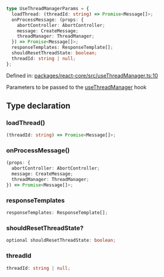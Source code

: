 ```ts
type UseThreadManagerParams = {
  loadThread: (threadId: string) => Promise<Message[]>;
  onProcessMessage: (props: {
    abortController: AbortController;
    message: CreateMessage;
    threadManager: ThreadManager;
  }) => Promise<Message[]>;
  responseTemplates: ResponseTemplate[];
  shouldResetThreadState: boolean;
  threadId: string | null;
};
```

Defined in: [packages/react-core/src/useThreadManager.ts:10](https://github.com/thesysdev/crayon/blob/0127003ed9bff74d06359995c8d9eea4558f4151/js/packages/react-core/src/useThreadManager.ts#L10)

Parameters to be passed to the [useThreadManager](../functions/useThreadManager.md) hook

## Type declaration

### loadThread()

```ts
(threadId: string) => Promise<Message[]>;
```

### onProcessMessage()

```ts
(props: {
  abortController: AbortController;
  message: CreateMessage;
  threadManager: ThreadManager;
}) => Promise<Message[]>;
```

### responseTemplates

```ts
responseTemplates: ResponseTemplate[];
```

### shouldResetThreadState?

```ts
optional shouldResetThreadState: boolean;
```

### threadId

```ts
threadId: string | null;
```
